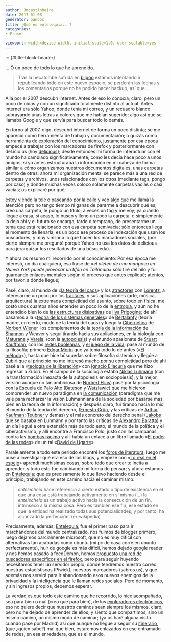 ```yaml
---
author: Jmcastinheira
date: 2017-01-08
generator: pandoc
title: ¿Qué es entelequia...?
categories:
- Frase

viewport: width=device-width, initial-scale=1.0, user-scalable=yes
---
```


::: {#title-block-header}

... O un poco de todo lo que he aprendido.

> Tras la hecatombe sufrida en
> [bligoo](http://kaosenlared.net/red-latina-sin-fronteras-atencion-bligoo-cierra-sus-puertas/)
> estamos intentando ir republicando todo en este nuevo espacio, se
> perderán las fechas y los comentarios porque no he podido hacer
> backup, así que...

Allá por el 2007 descubrí internet. Antes de eso lo conocía, claro, pero
un poco de oídas y con un significado totalmente distinto al actual.
Antes internet era sólo Yahoo, donde tenía mi correo, y un recuadro
blanco subrayando unas letras a colores que me habían sugerido; algo así
que se llamaba Google y que servía para buscar todo lo demás.

En torno al 2007, digo, descubrí internet de forma un poco distinta; se
me apareció como herramienta de trabajo y documentación; o quizás como
herramienta de exploración del conocimiento, justamente por esa época
empecé a trabajar con los marcadores de firefox y posteriormente con
del.icio.us (hoy [delicious](http://delicious.com/search)); desde
entonces mi forma de interactuar con el mundo ha cambiado
significativamente; como les decía hace poco a unos amigos, si yo antes
estructuraba la información en mi cabeza de forma similar a cómo
organizamos nuestros documentos digitales, unas carpetas dentro de
otras; ahora mi organización mental se parece más a una red de carpetas
y archivos, unos relacionados con los otros (mediante tags, pongo por
caso) y donde muchas veces coloco sólamente carpetas vacías o casi
vacías; os explicaré por qué;

estoy viendo la tele o paseando por la calle y veo algo que me llama la
atención pero no tengo tiempo ni ganas de pararme a descubrir qué es;
creo una carpeta, le pongo un título, a veces un tag y me voy; ya cuando
llegue a casa, si acaso, lo busco y lleno un poco la carpeta, o
simplemente la dejo ahí y el futuro se encarga, tarde o temprano, de
presentarme un tema que está relacionado con esa carpeta semivacía; sólo
entonces llega el momento de llenarla; es un poco ese proceso de
indexación que usan los buscadores; y muy similar a lo que hacen los
marcadores sociales, (por cierto siempre me pregunté porqué Yahoo no usa
los datos de delicious para jerarquizar los resultados de una búsqueda).

Y ahora os resumo mi recorrido por el conocimiento: Por esa época me
interesó, un día cualquiera, esa frase de «*el aleteo de una mariposa en
Nueva York puede provocar un tifón en Tailandia*» sólo tiré del hilo y
fui guardando enlaces mentales según el proceso que antes expliqué;
atentos, por favor, a dónde llegué;

Pasé, claro, al mundo de «[la teoría del
caos](http://www.google.es/url?sa=t&source=web&ct=res&cd=1&url=http%3A%2F%2Fes.wikipedia.org%2Fwiki%2FTeor%25C3%25ADa_del_Caos&ei=5aFISueBBcma_QbA1b2FCQ&usg=AFQjCNF-zamMyPrdCAktGOyBJ-4CLOiFQw&sig2=7YSzb3OfmU_UuBP1Bmk0fw)»
y los [atractores](http://es.wikipedia.org/wiki/Atractor) con
[Lorentz](http://es.wikipedia.org/wiki/Edward_Lorenz), a interesarme un
poco por los [fractales](http://es.wikipedia.org/wiki/Fractal), y sus
aplicaciones (arte, música, arquitectura) la extremada complejidad del
asunto, sobre todo en física, me costó unos cuantos años entender un
poco lo de la
[entropía](http://www.google.es/url?sa=t&source=web&ct=res&cd=1&url=http%3A%2F%2Fes.wikipedia.org%2Fwiki%2FEntrop%25C3%25ADa&ei=J6pISqKlLsb5_AbJ5oyHCQ&usg=AFQjCNGM3p2yhgS1KdwRSzmkCl6xM7VbbA&sig2=xZAr28crxCSnKDXbRyCQ3g),
y aún no he entendido bien lo de [las estructuras
disipativas](http://www.google.es/url?sa=t&source=web&ct=res&cd=1&url=http%3A%2F%2Fes.wikipedia.org%2Fwiki%2FEstructura_disipativa&ei=WapISqqsGMGN_Aa0ntGFCQ&usg=AFQjCNGLxJnzDIvsVkFfPhj3a9TFl_SHQg&sig2=k1S8zTYlZ6ibA5wUVLbxxw)
de [Ilya
Prigogine](http://www.google.es/url?sa=t&source=web&ct=res&cd=1&url=http%3A%2F%2Fes.wikipedia.org%2Fwiki%2FIlya_Prigogine&ei=bapISt_qHYPK_gb0gsGFCQ&usg=AFQjCNHVkpEGCmY-G--3ZIV58aj_ZHn40A&sig2=tQ4_xrKskm0R--3ZoXeoqg);
de ahí pasamos a la «[teoría de los sistemas
generales](http://www.google.es/url?sa=t&source=web&ct=res&cd=1&url=http%3A%2F%2Fes.wikipedia.org%2Fwiki%2FCiencia_de_Sistemas&ei=JKRISovFGM_J_gadmdSGCQ&usg=AFQjCNFPJym1DgmsvP9iaAC9qV0I1RT47Q&sig2=PErcsE_LE2mdo0Yzu1MOzQ)»
de [Bertalanfy](http://es.wikipedia.org/wiki/Ludwig_von_Bertalanffy)
(teoría madre, en cierto, modo de la teoría del caos) y luego la
[Cibernética](http://es.wikipedia.org/wiki/Cibern%C3%A9tica) de [Norbert
Wiener](http://es.wikipedia.org/wiki/Norbert_Wiener)  los complementos
de la [teoría de la
información](http://es.wikipedia.org/wiki/Teor%C3%ADa_de_la_Informaci%C3%B3n)
de [Shannon](http://es.wikipedia.org/wiki/Claude_Shannon) y Weaver y
seguí tirando hacia sus apliaciones, en la biología con
[Maturana](http://es.wikipedia.org/wiki/Humberto_Maturana) y
[Varela](http://es.wikipedia.org/wiki/Francisco_Varela), (con la
[autopoiesis](http://es.wikipedia.org/wiki/Autopoiesis)) y el mundo
apasionate de [Stuart
Kauffman](http://www.google.es/url?sa=t&source=web&ct=res&cd=1&url=http%3A%2F%2Fen.wikipedia.org%2Fwiki%2FStuart_Kauffman&ei=9aVISprtHoyC_AatqdCFCQ&usg=AFQjCNGkAyjqEgE8DOmuoNT7al2_O5nLsw&sig2=vUpBUZOBce2MnujpmyGv2w),
con los [redes
booleanas](http://www.google.es/url?sa=t&source=web&ct=res&cd=2&url=http%3A%2F%2Fwww.ing-mat.udec.cl%2F%7Eanahi%2Fcursos%2Fapuntes_J.Aracena_A.Gajardo.pdf&ei=EaZISojbG4WC_AbZy-CFCQ&usg=AFQjCNHZARd3W8-pE3p-048W9tmce7Myhw&sig2=FRrQ4n7EYOzVME1hY1qifg),
y [el juego de la
vida](http://www.google.es/url?sa=t&source=web&ct=res&cd=1&url=http%3A%2F%2Fes.wikipedia.org%2Fwiki%2FJuego_de_la_vida&ei=2aZIStnFK4OysAa6wf3WCQ&usg=AFQjCNEdej2RijxSCvPLGDyAwZHdGq64bA&sig2=--m0dCDQKShu9_DR7_HSEA);
pasé al mundo de la filosofía; primero [Edgar
Morin](http://www.google.es/url?sa=t&source=web&ct=res&cd=1&url=http%3A%2F%2Fes.wikipedia.org%2Fwiki%2FEdgar_Morin&ei=QqdISvbXI4rK_gaOuMmGCQ&usg=AFQjCNHoHVBM8R7Y0kWRqGnrxZDEaZzfJA&sig2=NMNzG-w_0U6YIJiddiS06Q)
que ya tenía todo lo de antes («[El
método](http://www.google.es/url?sa=t&source=web&ct=res&cd=6&url=http%3A%2F%2Fwww.lecturalia.com%2Flibro%2F21321%2Fel-metodo&ei=YqdISr-_Gs-zsgav4aXXCQ&usg=AFQjCNGdQc7DW7F-7Xtzi91wn3J8vz_YLQ&sig2=mfSkKw1ekuvTp-ZtlKdzBQ)«),
hasta que hice búsquedas sobre filosofía sistémica y llegúe a
[Zubiri](http://www.google.es/url?sa=t&source=web&ct=res&cd=1&url=http%3A%2F%2Fes.wikipedia.org%2Fwiki%2FXavier_Zubiri&ei=4qhISq63HYWRsAb875ge&usg=AFQjCNE5eLUuVuO2QnUgjU-ajIcojt3sBw&sig2=PnGiRNJmIsDlM9lAIDCefQ)
que al principio no me interesó mucho por su complejidad pero de ahi
pasé a la «[teología de la
liberación](http://www.google.es/url?sa=t&source=web&ct=res&cd=1&url=http%3A%2F%2Fes.wikipedia.org%2Fwiki%2FTeolog%25C3%25ADa_de_la_liberaci%25C3%25B3n&ei=CatISrfVApiQsAbJkqHYCQ&usg=AFQjCNGKWNYOa6LjBIn8cCn_gbn6uCUM-Q&sig2=75EOvPbiouhM6LZPVaxs5A)»
con [Ignacio
Ellacuría](http://www.google.es/url?sa=t&source=web&ct=res&cd=1&url=http%3A%2F%2Fes.wikipedia.org%2Fwiki%2FIgnacio_Ellacur%25C3%25ADa&ei=WqlISpO6O8WwsAaPoM3XCQ&usg=AFQjCNFrbs0msMo4Ah4DsHxWIf-t9RGXyw&sig2=DpTAx6UfRCuAhAB1eGGWrw)
que me hizo regresar a Zubiri. En el campo de la sociología estaba
[Niklas
Luhmann](http://www.google.es/url?sa=t&source=web&ct=res&cd=1&url=http%3A%2F%2Fes.wikipedia.org%2Fwiki%2FNiklas_Luhmann&ei=yalISu2QM5yh_AbwguSFCQ&usg=AFQjCNErw821BUkS8d2SUUZqOa4-RASNdA&sig2=IoeuGAyelVS3ZQ7GZN6b9Q)
(con la transformación inexacta de la autopoiesis en sociopoiesis), y la
mejor versión aunque no tan ambiciosa de [Norbert
Elias](http://www.google.es/url?sa=t&source=web&ct=res&cd=1&url=http%3A%2F%2Fes.wikipedia.org%2Fwiki%2FNorbert_Elias&ei=5KlISuvPEYme_AaY3v2FCQ&usg=AFQjCNHzdVnKzjmGR6wIdVU5RMsr9nHQ3w&sig2=W--D64KXb05_nNT0mpR4Tg))
pasé por la psicología con la Escuela de [Palo
Alto](http://www.google.es/url?sa=t&source=web&ct=res&cd=1&url=http%3A%2F%2Fes.wikipedia.org%2Fwiki%2FEscuela_del_Palo_Alto&ei=QKtISqODK4v9_Aa_1LiGCQ&usg=AFQjCNEMvfktsqgu-kD5b1Jlz6agu0aDag&sig2=n9D5Y3Y_aPAcesnUOzaH2g)
([Bateson](http://www.google.es/url?sa=t&source=web&ct=res&cd=1&url=http%3A%2F%2Fes.wikipedia.org%2Fwiki%2FGregory_Bateson&ei=VqtISuimK8zG_gbWl62GCQ&usg=AFQjCNE2_sUmONVWzj0jAgcf8MHH5BvCjA&sig2=Ggq4p8uK5FfuqMy-gSdLXA)
y
[Watzlawic](http://www.google.es/url?sa=t&source=web&ct=res&cd=1&url=http%3A%2F%2Fes.wikipedia.org%2Fwiki%2FPaul_Watzlawick&ei=aqtISpedINqNsAa1vqwJ&usg=AFQjCNFD-MKCkMqJi9zAAiqUGfNMOnBvoA&sig2=8c1OajegpEacv3axYB4Vlw))
que me hicieron comprender un nuevo paradigma en [la
comunicación](http://entelequia.bligoo.com/tag/comunicaci%F3n)
(paradigma que me vale para recharzar la visión Luhmanniana de la
sociedad por basarse más bien en la teoría de la información) y después
claro, fui tirando hacia lo mío, el mundo de la teoría del derecho,
([Ernesto
Grün](http://www.google.es/search?q=Ernesto+gr%C3%BCn&hl=es&client=firefox-a&rls=org.mozilla:es-ES:official&hs=cCv&start=10&sa=N),
y las críticas de [Arthur
Kaufman](http://www.google.es/search?hl=es&client=firefox-a&rls=org.mozilla:es-ES:official&hs=hDv&ei=dKxISob2OtSvsgbbjKgb&sa=X&oi=spell&resnum=0&ct=result&cd=1&q=Arthur+kaufmann&spell=1);
[Teubner](http://www.google.es/url?sa=t&source=web&ct=res&cd=2&url=http%3A%2F%2Fen.wikipedia.org%2Fwiki%2FGunther_Teubner&ei=kaxISrSeO4insAbR05HXCQ&usg=AFQjCNHo3lXMoXD-TtoPhsJRIGNwAgKAnA&sig2=1Yu2RSTw9g20D3oNQ5mtVQ)
y demás) y el más concreto del derecho penal
([Jakobs](http://www.google.es/url?sa=t&source=web&ct=res&cd=3&url=http%3A%2F%2Fes.wikipedia.org%2Fwiki%2FGunther_Jakobs&ei=rKxISsmuO47AsAabmYHXCQ&usg=AFQjCNG0fU4QtjGBbhOqMuBjRwKmquuyrg&sig2=3ns-k7lvAAPeBQMES3R4sA)
que se basaba en Luhmann y por tanto las críticas de [Alexandro
Baratta](http://www.google.es/search?hl=es&client=firefox-a&rls=org.mozilla%3Aes-ES%3Aofficial&hs=rZa&q=Alessandro+Baratta&btnG=Buscar&meta=))
y un día llegué a otra extensión más de todo esto; el mundo de la
política y el ciberactivismo, y allí encontré a Francisco Polo, justo
con las campañas contra las [bombas
racimo](http://franciscopolo.com/proyectos/bombas-de-racimo-campana/) y
allí había un enlace a un libro llamado «[El poder de las
redes](http://www.deugarte.com/manual-ilustrado-para-ciberactivistas)»
de un tal «[David de
Ugarte](http://www.google.es/url?sa=t&source=web&ct=res&cd=1&url=http%3A%2F%2Fwww.deugarte.com%2F&ei=Q65ISqHRFpSqsAbB5qHXCQ&usg=AFQjCNHVi2DmJaNAz_nYUmeVdRQbSQyJog&sig2=TenWaoopOpWg4vni9vmkbg)»

Paralelamente a todo este periodo encontré los [foros de
literatura](http://www.bibliotecasvirtuales.com/), luego me puse a
investigar qué era eso de los blogs, y empezé con «[Lo real en el
espejo](http://www.google.es/url?sa=t&source=web&ct=res&cd=1&url=http%3A%2F%2Florealenelespejo.blogspot.com%2F&ei=769ISpCvMZKqsAbBtqAy&usg=AFQjCNFgcixz_xdfJ_g1FQX7nZr7Y9YwRA&sig2=XwoxhRQ3sV_6ol_pzW0gwg)»
aprendí muchísimas cosas; sobre todo que crear te incita a aprender, y
todo esto fue cambiando mi forma de pensar; y ahora estamos en
[Entelequia](http://entelequia.bligoo.com/); que es precisamente lo que
llevo haciendo desde el principio; trabajando en este camino hacia el
caminar mismo:

> *entelecheia* hace referencia a cierto estado o tipo de existencia en
> el que una cosa está trabajando activamente en sí misma (...) la
> *entelecheia* es un trabajo activo hacia la consecución de un fin,
> intrínseco a la misma cosa. Pero es también ese fin, ese estado en que
> la entidad ha realizado todas sus potencialidades, y por tanto, ha
> alcanzado la perfección. (ex wikipedia)

Precisamente, además, [Entelequia](http://entelequia.bligoo.com/), fue
el primer paso para ir marchándonos del mundo centralizado, nos fuimos
de blogger primero, luego dejamos parcialmente microsoft, que no es muy
dificil con alternativas tan acabadas como ubuntu (mi pc de casa corre
en ubuntu perfectamente), huir de google es más dificil, hemos dejado
google reader y nos hemos pasado a feedDemon, hemos [propuesto una red
de buscadores específicos en el
firefox](http://entelequia.bligoo.com/content/view/441825/Y-Google-caera.html#content-top),
pero para seguir huyendo necesitamos tener un servidor propio, donde
tendremos nuestro correo, nuestras estadístiscas (Piwick), nuestros
marcadores (sabros.us), y que además nos servirá para ir abandonando
esos nuevos enemigos de la privacidad y la inteligencia que le llaman
redes sociales. Pero de momento, y sin ingresos propios, debemos
esperar.

La verdad es que todo este camino que he recorrido, lo hice acompañado,
sea para bien o mal (creo que para bien), de los [exploradores
electrónicos](http://lasindias.com/que-es-las-indias), eso no quiere
decir que nuestros caminos sean siempre los mismos, claro, pero no he
dejado de aprender de ellos; y siento que compartimos, sino un mismo
camino, un mismo modo de caminar; (ya os haré alguna visita cuando pase
por Madrid) así que aunque no llegue a seguir su
[itinerario](http://www.deugarte.com/itinerario), (que ¿quien sabe?) mal
que bien, estaremos enlazados en ese entramado de redes, en esa
enredadera, que es el mundo.
